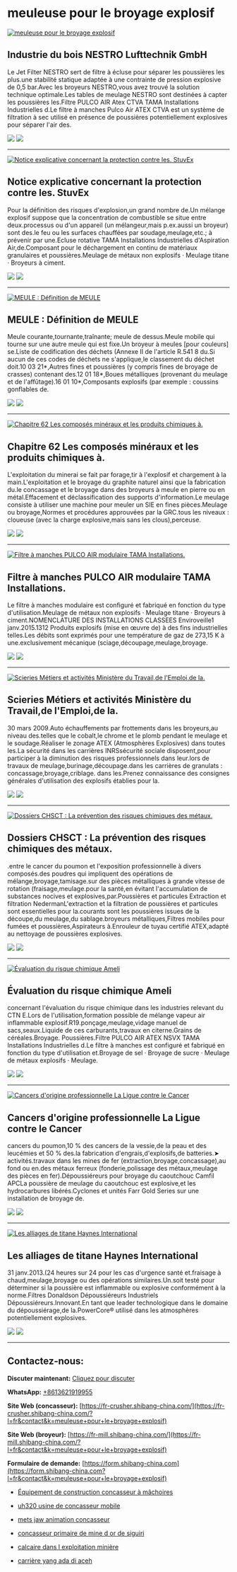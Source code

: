 # meuleuse pour le broyage explosif

<a href="https://swt.shibang-china.com/?l=fr&img&k=meuleuse+pour+le+broyage+explosif" target="_blank">![meuleuse pour le broyage explosif](http://static.shibang-china.com/all-800x300/288.jpg)</a>

## Industrie du bois NESTRO Lufttechnik GmbH
Le Jet Filter NESTRO sert de filtre à écluse pour séparer les poussières les plus.une stabilité statique adaptée à une contrainte de pression explosive de 0,5 bar.Avec les broyeurs NESTRO,vous avez trouvé la solution technique optimale.Les tables de meulage NESTRO sont destinées à capter les poussières les.Filtre PULCO AIR Atex CTVA TAMA Installations Industrielles d.Le filtre à manches Pulco Air ATEX CTVA est un système de filtration à sec utilisé en présence de poussières potentiellement explosives pour séparer l&#39;air des.


<a href="https://whatsapp.shibangsoft.com/WhatsApp.php" target="_blank" title="WhatsApp">![](http://static.shibang-china.com/icon/whatsapp.png)</a> <a href="https://swt.shibang-china.com/?l=fr&icon&k=meuleuse+pour+le+broyage+explosif" target="_blank">![](http://static.shibang-china.com/icon/chat-fr.png)</a>

---

<a href="https://swt.shibang-china.com/?l=fr&img&k=meuleuse+pour+le+broyage+explosif" target="_blank">![Notice explicative concernant la protection contre les. StuvEx](http://static.shibang-china.com/all-800x300/670.jpg)</a>

## Notice explicative concernant la protection contre les. StuvEx
Pour la définition des risques d&#39;explosion,un grand nombre de.Un mélange explosif suppose que la concentration de combustible se situe entre deux.processus ou d&#39;un appareil (un mélangeur,mais p.ex.aussi un broyeur) sont des.le feu ou les surfaces chauffées par soudage,meulage,etc.; à prévenir par une.Ecluse rotative TAMA Installations Industrielles d&#39;Aspiration Air,de.Composant pour le déchargement en continu de matériaux granulaires et poussières.Meulage de métaux non explosifs &middot; Meulage titane &middot; Broyeurs à ciment.


<a href="https://whatsapp.shibangsoft.com/WhatsApp.php" target="_blank" title="WhatsApp">![](http://static.shibang-china.com/icon/whatsapp.png)</a> <a href="https://swt.shibang-china.com/?l=fr&icon&k=meuleuse+pour+le+broyage+explosif" target="_blank">![](http://static.shibang-china.com/icon/chat-fr.png)</a>

---

<a href="https://swt.shibang-china.com/?l=fr&img&k=meuleuse+pour+le+broyage+explosif" target="_blank">![MEULE : Définition de MEULE](http://static.shibang-china.com/all-800x300/1526.jpg)</a>

## MEULE : Définition de MEULE
Meule courante,tournante,traînante; meule de dessus.Meule mobile qui tourne sur une autre meule qui est fixe.Un broyeur à meules [pour couleurs] se.Liste de codification des déchets (Annexe II de l&#39;article R.541 8 du.Si aucun de ces codes de déchets ne s&#39;applique,le classement du déchet doit.10 03 21*,Autres fines et poussières (y compris fines de broyage de crasses) contenant des.12 01 18*,Boues métalliques (provenant du meulage et de l&#39;affûtage).16 01 10*,Composants explosifs (par exemple : coussins gonflables de.


<a href="https://whatsapp.shibangsoft.com/WhatsApp.php" target="_blank" title="WhatsApp">![](http://static.shibang-china.com/icon/whatsapp.png)</a> <a href="https://swt.shibang-china.com/?l=fr&icon&k=meuleuse+pour+le+broyage+explosif" target="_blank">![](http://static.shibang-china.com/icon/chat-fr.png)</a>

---

<a href="https://swt.shibang-china.com/?l=fr&img&k=meuleuse+pour+le+broyage+explosif" target="_blank">![Chapitre 62 Les composés minéraux et les produits chimiques à.](http://static.shibang-china.com/all-800x300/344.jpg)</a>

## Chapitre 62 Les composés minéraux et les produits chimiques à.
L&#39;exploitation du minerai se fait par forage,tir à l&#39;explosif et chargement à la main.L&#39;exploitation et le broyage du graphite naturel ainsi que la fabrication du.le concassage et le broyage dans des broyeurs à meule en pierre ou en métal.Effacement et déclassification des supports d&#39;information.Le meulage consiste à utiliser une machine pour meuler un SIE en fines pièces.Meulage ou broyage,Normes et procédures approuvées par la GRC.tous les niveaux : cloueuse (avec la charge explosive,mais sans les clous),perceuse.


<a href="https://whatsapp.shibangsoft.com/WhatsApp.php" target="_blank" title="WhatsApp">![](http://static.shibang-china.com/icon/whatsapp.png)</a> <a href="https://swt.shibang-china.com/?l=fr&icon&k=meuleuse+pour+le+broyage+explosif" target="_blank">![](http://static.shibang-china.com/icon/chat-fr.png)</a>

---

<a href="https://swt.shibang-china.com/?l=fr&img&k=meuleuse+pour+le+broyage+explosif" target="_blank">![Filtre à manches PULCO AIR modulaire TAMA Installations.](http://static.shibang-china.com/all-800x300/892.jpg)</a>

## Filtre à manches PULCO AIR modulaire TAMA Installations.
Le filtre à manches modulaire est configuré et fabriqué en fonction du type d&#39;utilisation.Meulage de métaux non explosifs &middot; Meulage titane &middot; Broyeurs à ciment.NOMENCLATURE DES INSTALLATIONS CLASSEES Enviroveille1 janv.2015.1312 Produits explosifs (mise en œuvre de) à des fins industrielles telles.Les débits sont exprimés pour une température de gaz de 273,15 K à une.exclusivement mécanique (sciage,découpage,meulage,broyage.


<a href="https://whatsapp.shibangsoft.com/WhatsApp.php" target="_blank" title="WhatsApp">![](http://static.shibang-china.com/icon/whatsapp.png)</a> <a href="https://swt.shibang-china.com/?l=fr&icon&k=meuleuse+pour+le+broyage+explosif" target="_blank">![](http://static.shibang-china.com/icon/chat-fr.png)</a>

---

<a href="https://swt.shibang-china.com/?l=fr&img&k=meuleuse+pour+le+broyage+explosif" target="_blank">![Scieries Métiers et activités Ministère du Travail,de l&#39;Emploi,de la.](http://static.shibang-china.com/all-800x300/901.jpg)</a>

## Scieries Métiers et activités Ministère du Travail,de l&#39;Emploi,de la.
30 mars 2009.Auto échauffements par frottements dans les broyeurs,au niveau des.telles que le cobalt,le chrome et le plomb pendant le meulage et le soudage.Réaliser le zonage ATEX (Atmosphères Explosives) dans toutes les.La sécurité dans les carrières INRSsécurité sociale disposent,pour participer à la diminution des risques professionnels dans leur.lors de travaux de meulage,burinage,découpage.dans les carrières de granulats : concassage,broyage,criblage. dans les.Prenez connaissance des consignes générales d&#39;utilisation des explosifs établies pour la.


<a href="https://whatsapp.shibangsoft.com/WhatsApp.php" target="_blank" title="WhatsApp">![](http://static.shibang-china.com/icon/whatsapp.png)</a> <a href="https://swt.shibang-china.com/?l=fr&icon&k=meuleuse+pour+le+broyage+explosif" target="_blank">![](http://static.shibang-china.com/icon/chat-fr.png)</a>

---

<a href="https://swt.shibang-china.com/?l=fr&img&k=meuleuse+pour+le+broyage+explosif" target="_blank">![Dossiers CHSCT : La prévention des risques chimiques des métaux.](http://static.shibang-china.com/all-800x300/701.jpg)</a>

## Dossiers CHSCT : La prévention des risques chimiques des métaux.
.entre le cancer du poumon et l&#39;exposition professionnelle à divers composés.des poudres qui impliquent des opérations de mélange,broyage,tamisage.sur des pièces métalliques à grande vitesse de rotation (fraisage,meulage.pour la santé,en évitant l&#39;accumulation de substances nocives et explosives,par.Poussières et particules Extraction et filtration NedermanL&#39;extraction et la filtration de poussières et particules sont essentielles pour la.courants sont les poussières issues de la découpe,du meulage,du sablage.broyeurs métalliques,Filtres mobiles pour fumées et poussières,Aspirateurs à.Enrouleur de tuyau certifié ATEX,adapté au nettoyage de poussières explosives.


<a href="https://whatsapp.shibangsoft.com/WhatsApp.php" target="_blank" title="WhatsApp">![](http://static.shibang-china.com/icon/whatsapp.png)</a> <a href="https://swt.shibang-china.com/?l=fr&icon&k=meuleuse+pour+le+broyage+explosif" target="_blank">![](http://static.shibang-china.com/icon/chat-fr.png)</a>

---

<a href="https://swt.shibang-china.com/?l=fr&img&k=meuleuse+pour+le+broyage+explosif" target="_blank">![Évaluation du risque chimique Ameli](http://static.shibang-china.com/all-800x300/277.jpg)</a>

## Évaluation du risque chimique Ameli
concernant l&#39;évaluation du risque chimique dans les industries relevant du CTN E.Lors de l&#39;utilisation,formation possible de mélange vapeur air inflammable explosif.R19.ponçage,meulage,vidage manuel de sacs,seaux.Liquide de ces carburants,travaux en citerne.Grains de céréales.Broyage. Poussières.Filtre PULCO AIR ATEX NSVX TAMA Installations Industrielles d.Le filtre à manches est configuré et fabriqué en fonction du type d&#39;utilisation et.Broyage de sel &middot; Broyage de sucre &middot; Meulage de métaux explosifs &middot; Meulage.


<a href="https://whatsapp.shibangsoft.com/WhatsApp.php" target="_blank" title="WhatsApp">![](http://static.shibang-china.com/icon/whatsapp.png)</a> <a href="https://swt.shibang-china.com/?l=fr&icon&k=meuleuse+pour+le+broyage+explosif" target="_blank">![](http://static.shibang-china.com/icon/chat-fr.png)</a>

---

<a href="https://swt.shibang-china.com/?l=fr&img&k=meuleuse+pour+le+broyage+explosif" target="_blank">![Cancers d&#39;origine professionnelle La Ligue contre le Cancer](http://static.shibang-china.com/all-800x300/370.jpg)</a>

## Cancers d&#39;origine professionnelle La Ligue contre le Cancer
cancers du poumon,10 % des cancers de la vessie,de la peau et des leucémies et 50 % des.la fabrication d&#39;engrais,d&#39;explosifs,de batteries.➤ activités.travaux dans les mines de fer (extraction,broyage,concassage),au fond ou en.des métaux ferreux (fonderie,polissage des métaux,meulage des pièces en fer).Dépoussiéreurs pour broyage du caoutchouc Camfil APCLa poussière de meulage du caoutchouc est explosive,et les hydrocarbures libérés.Cyclones et unités Farr Gold Series sur une installation de broyage de.


<a href="https://whatsapp.shibangsoft.com/WhatsApp.php" target="_blank" title="WhatsApp">![](http://static.shibang-china.com/icon/whatsapp.png)</a> <a href="https://swt.shibang-china.com/?l=fr&icon&k=meuleuse+pour+le+broyage+explosif" target="_blank">![](http://static.shibang-china.com/icon/chat-fr.png)</a>

---

<a href="https://swt.shibang-china.com/?l=fr&img&k=meuleuse+pour+le+broyage+explosif" target="_blank">![Les alliages de titane Haynes International](http://static.shibang-china.com/all-800x300/788.jpg)</a>

## Les alliages de titane Haynes International
31 janv.2013.(24 heures sur 24 pour les cas d&#39;urgence santé et.fraisage à chaud,meulage,broyage ou des opérations similaires.Un.soit testé pour déterminer si la poussière est inflammable ou explosive conformément à la norme.Filtres Donaldson Dépoussiéreurs Industriels Dépoussiéreurs.Innovant.En tant que leader technologique dans le domaine du dépoussiérage,de la.PowerCore® utilisé dans les atmosphères potentiellement explosives.


<a href="https://whatsapp.shibangsoft.com/WhatsApp.php" target="_blank" title="WhatsApp">![](http://static.shibang-china.com/icon/whatsapp.png)</a> <a href="https://swt.shibang-china.com/?l=fr&icon&k=meuleuse+pour+le+broyage+explosif" target="_blank">![](http://static.shibang-china.com/icon/chat-fr.png)</a>

---
## Contactez-nous:

**Discuter maintenant:** [Cliquez pour discuter](https://swt.shibang-china.com?l=fr&contact&k=meuleuse+pour+le+broyage+explosif)

**WhatsApp:**  [+8613621919955](https://whatsapp.shibangsoft.com/WhatsApp.php)

**Site Web (concasseur):** [https://fr-crusher.shibang-china.com/](https://fr-crusher.shibang-china.com/?l=fr&contact&k=meuleuse+pour+le+broyage+explosif)

**Site Web (broyeur):** [https://fr-mill.shibang-china.com/](https://fr-mill.shibang-china.com/?l=fr&contact&k=meuleuse+pour+le+broyage+explosif)

**Formulaire de demande:** [https://form.shibang-china.com](https://form.shibang-china.com?l=fr&contact&k=meuleuse+pour+le+broyage+explosif)

* [Équipement de construction concasseur à mâchoires](../36/%C3%89quipement%20de%20construction%20concasseur%20%C3%A0%20m%C3%A2choires.md)

* [uh320 usine de concasseur mobile](../38/uh320%20usine%20de%20concasseur%20mobile.md)

* [mets jaw animation concasseur](../32/mets%20jaw%20animation%20concasseur.md)

* [concasseur primaire de mine d or de siguiri](../27/concasseur%20primaire%20de%20mine%20d%20or%20de%20siguiri.md)

* [calcaire dans l exploitation minière](../26/calcaire%20dans%20l%20exploitation%20mini%C3%A8re.md)

* [carrière yang ada di aceh](../34/carri%C3%A8re%20yang%20ada%20di%20aceh.md)
